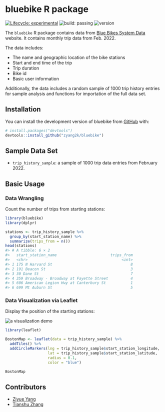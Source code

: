 
<!-- README.md is generated from README.Rmd. Please edit that file -->

# bluebike R package

<!-- badges: start -->

[![Lifecycle:
experimental](https://img.shields.io/badge/lifecycle-experimental-orange.svg)](https://lifecycle.r-lib.org/articles/stages.html#experimental)
![build: passing](https://img.shields.io/badge/build-passing-green)
![version](https://img.shields.io/badge/version-0.0.0.9001-blue)
<!-- badges: end -->

The `bluebike` R package contains data from [Blue Bikes System
Data](https://www.bluebikes.com/system-data) website. It contains
monthly trip data from Feb. 2022.

The data includes:

-   The name and geographic location of the bike stations
-   Start and end time of the trip
-   Trip duration
-   Bike id
-   Basic user information

Additionally, the data includes a random sample of 1000 trip history
entries for sample analysis and functions for importation of the full
data set.

## Installation

You can install the development version of bluebike from
[GitHub](https://github.com/zyang2k/bluebike) with:

``` r
# install.packages("devtools")
devtools::install_github("zyang2k/bluebike")
```

## Sample Data Set

-   `trip_history_sample`: a sample of 1000 trip data entries from
    February 2022.

## Basic Usage

### Data Wrangling

Count the number of trips from starting stations:

``` r
library(bluebike)
library(dplyr)

stations <- trip_history_sample %>% 
  group_by(start_station_name) %>% 
  summarize(trips_from = n())
head(stations)
#> # A tibble: 6 × 2
#>   start_station_name                        trips_from
#>   <chr>                                          <int>
#> 1 175 N Harvard St                                   8
#> 2 191 Beacon St                                      3
#> 3 30 Dane St                                         7
#> 4 359 Broadway - Broadway at Fayette Street          4
#> 5 606 American Legion Hwy at Canterbury St           1
#> 6 699 Mt Auburn St                                   5
```

### Data Visualization via Leaflet

Display the position of the starting stations:

![a visualization demo](data-raw/viz_demo.png)

``` r
library(leaflet)

BostonMap <- leaflet(data = trip_history_sample) %>% 
  addTiles() %>% 
  addCircleMarkers(lng = trip_history_sample$start_station_longitude, 
                   lat = trip_history_sample$start_station_latitude, 
                   radius = 0.1, 
                   color = "blue")

BostonMap
```

## Contributors

-   [Ziyue Yang](https://github.com/zyang2k)
-   [Tianshu Zhang](https://github.com/tianshu-zhang)

